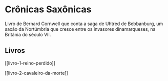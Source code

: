 # Crônicas Saxônicas

Livro de Bernard Cornwell que conta a saga de Uhtred de Bebbanburg, um saxão da Nortúmbria que cresce entre os invasores dinamarqueses, na Britânia do século VII.

## Livros

[[livro-1-reino-perdido]]

[[livro-2-cavaleiro-da-morte]]
